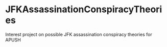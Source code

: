 # JFKAssassinationConspiracyTheories
Interest project on possible JFK assassination conspiracy theories for APUSH
